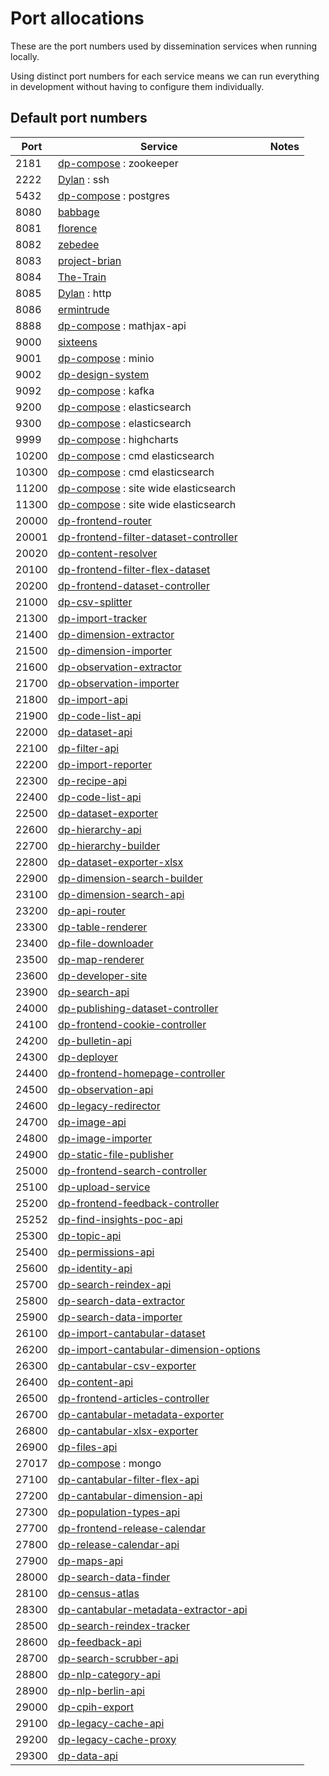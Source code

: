 # Port allocations

These are the port numbers used by dissemination services when running locally.

Using distinct port numbers for each service means we can run everything
in development without having to configure them individually.

## Default port numbers

| Port  | Service                                                                                                        | Notes
|-------|----------------------------------------------------------------------------------------------------------------|-------
| 2181  | [dp-compose](https://github.com/ONSdigital/dp-compose) : zookeeper                                             |
| 2222  | [Dylan](https://github.com/ONSdigital/Dylan) : ssh                                                             |
| 5432  | [dp-compose](https://github.com/ONSdigital/dp-compose) : postgres                                              |
| 8080  | [babbage](https://github.com/ONSdigital/babbage)                                                               |
| 8081  | [florence](https://github.com/ONSdigital/florence)                                                             |
| 8082  | [zebedee](https://github.com/ONSdigital/zebedee)                                                               |
| 8083  | [project-brian](https://github.com/ONSdigital/project-brian)                                                   |
| 8084  | [The-Train](https://github.com/ONSdigital/The-Train)                                                           |
| 8085  | [Dylan](https://github.com/ONSdigital/Dylan) : http                                                            |
| 8086  | [ermintrude](https://github.com/ONSdigital/ermintrude)                                                         |
| 8888  | [dp-compose](https://github.com/ONSdigital/dp-compose) : mathjax-api                                           |
| 9000  | [sixteens](https://github.com/ONSdigital/sixteens)                                                             |
| 9001  | [dp-compose](https://github.com/ONSdigital/dp-compose) : minio                                                 |
| 9002  | [dp-design-system](https://github.com/ONSdigital/dp-design-system)                                             |
| 9092  | [dp-compose](https://github.com/ONSdigital/dp-compose) : kafka                                                 |
| 9200  | [dp-compose](https://github.com/ONSdigital/dp-compose) : elasticsearch                                         |
| 9300  | [dp-compose](https://github.com/ONSdigital/dp-compose) : elasticsearch                                         |
| 9999  | [dp-compose](https://github.com/ONSdigital/dp-compose) : highcharts                                            |
| 10200 | [dp-compose](https://github.com/ONSdigital/dp-compose) : cmd elasticsearch                                     |
| 10300 | [dp-compose](https://github.com/ONSdigital/dp-compose) : cmd elasticsearch                                     |
| 11200 | [dp-compose](https://github.com/ONSdigital/dp-compose) : site wide elasticsearch                               |
| 11300 | [dp-compose](https://github.com/ONSdigital/dp-compose) : site wide elasticsearch                               |
| 20000 | [dp-frontend-router](https://github.com/ONSdigital/dp-frontend-router)                                         |
| 20001 | [dp-frontend-filter-dataset-controller](https://github.com/ONSdigital/dp-frontend-filter-dataset-controller)
| 20020 | [dp-content-resolver](https://github.com/ONSdigital/dp-content-resolver)                                       |
| 20100 | [dp-frontend-filter-flex-dataset](https://github.com/ONSdigital/dp-frontend-filter-flex-dataset)               |
| 20200 | [dp-frontend-dataset-controller](https://github.com/ONSdigital/dp-frontend-dataset-controller)
| 21000 | [dp-csv-splitter](https://github.com/ONSdigital/dp-csv-splitter)                                               |
| 21300 | [dp-import-tracker](https://github.com/ONSdigital/dp-import-tracker)                                           |
| 21400 | [dp-dimension-extractor](https://github.com/ONSdigital/dp-dimension-extractor)                                 |
| 21500 | [dp-dimension-importer](https://github.com/ONSdigital/dp-dimension-importer)                                   |
| 21600 | [dp-observation-extractor](https://github.com/ONSdigital/dp-observation-extractor)                             |
| 21700 | [dp-observation-importer](https://github.com/ONSdigital/dp-observation-importer)                               |
| 21800 | [dp-import-api](https://github.com/ONSdigital/dp-import-api)                                                   |
| 21900 | [dp-code-list-api](https://github.com/ONSdigital/dp-code-list-api)                                             |
| 22000 | [dp-dataset-api](https://github.com/ONSdigital/dp-dataset-api)                                                 |
| 22100 | [dp-filter-api](https://github.com/ONSdigital/dp-filter-api)                                                   |
| 22200 | [dp-import-reporter](https://github.com/ONSdigital/dp-import-reporter)                                         |
| 22300 | [dp-recipe-api](https://github.com/ONSdigital/dp-recipe-api)                                                   |
| 22400 | [dp-code-list-api](https://github.com/ONSdigital/dp-code-list-api)                                             |
| 22500 | [dp-dataset-exporter](https://github.com/ONSdigital/dp-dataset-exporter)                                       |
| 22600 | [dp-hierarchy-api](https://github.com/ONSdigital/dp-hierarchy-api)                                             |
| 22700 | [dp-hierarchy-builder](https://github.com/ONSdigital/dp-hierarchy-builder)                                     |
| 22800 | [dp-dataset-exporter-xlsx](https://github.com/ONSdigital/dp-dataset-exporter-xlsx)                             |
| 22900 | [dp-dimension-search-builder](https://github.com/ONSdigital/dp-dimension-search-builder)                       |
| 23100 | [dp-dimension-search-api](https://github.com/ONSdigital/dp-dimension-search-api)                               |
| 23200 | [dp-api-router](https://github.com/ONSdigital/dp-api-router)                                                   |
| 23300 | [dp-table-renderer](https://github.com/ONSdigital/dp-table-renderer)                                           |
| 23400 | [dp-file-downloader](https://github.com/ONSdigital/dp-file-downloader)                                         |
| 23500 | [dp-map-renderer](https://github.com/ONSdigital/dp-map-renderer)                                               |
| 23600 | [dp-developer-site](http://github.com/ONSdigital/dp-developer-site)                                            |
| 23900 | [dp-search-api](https://github.com/ONSdigital/dp-search-api)                                                   |
| 24000 | [dp-publishing-dataset-controller](https://github.com/ONSdigital/dp-publishing-dataset-controller)             |
| 24100 | [dp-frontend-cookie-controller](https://github.com/ONSdigital/dp-frontend-cookie-controller)                   |
| 24200 | [dp-bulletin-api](https://github.com/ONSdigital/dp-bulletin-api)                                               |
| 24300 | [dp-deployer](https://github.com/ONSdigital/dp-deployer)                                                       |
| 24400 | [dp-frontend-homepage-controller](https://github.com/ONSdigital/dp-frontend-homepage-controller)               |
| 24500 | [dp-observation-api](https://github.com/ONSdigital/dp-observation-api)                                         |
| 24600 | [dp-legacy-redirector](https://github.com/ONSdigital/dp-legacy-redirector)                                     |
| 24700 | [dp-image-api](https://github.com/ONSdigital/dp-image-api)                                                     |
| 24800 | [dp-image-importer](https://github.com/ONSdigital/dp-image-importer)                                           |
| 24900 | [dp-static-file-publisher](https://github.com/ONSdigital/dp-static-file-publisher)                             |
| 25000 | [dp-frontend-search-controller](https://github.com/ONSdigital/dp-frontend-search-controller)                   |
| 25100 | [dp-upload-service](https://github.com/ONSdigital/dp-upload-service)                                           |
| 25200 | [dp-frontend-feedback-controller](https://github.com/ONSdigital/dp-frontend-feedback-controller)               |
| 25252 | [dp-find-insights-poc-api](https://github.com/ONSdigital/dp-find-insights-poc-api)                             |
| 25300 | [dp-topic-api](https://github.com/ONSdigital/dp-topic-api)                                                     |
| 25400 | [dp-permissions-api](https://github.com/ONSdigital/dp-permissions-api)                                         |
| 25600 | [dp-identity-api](https://github.com/ONSdigital/dp-identity-api)                                               |
| 25700 | [dp-search-reindex-api](https://github.com/ONSdigital/dp-search-reindex-api)                                   |
| 25800 | [dp-search-data-extractor](https://github.com/ONSdigital/dp-search-data-extractor)                             |
| 25900 | [dp-search-data-importer](https://github.com/ONSdigital/dp-search-data-importer)                               |
| 26100 | [dp-import-cantabular-dataset](https://github.com/ONSdigital/dp-import-cantabular-dataset)                     |
| 26200 | [dp-import-cantabular-dimension-options](https://github.com/ONSdigital/dp-import-cantabular-dimension-options) |
| 26300 | [dp-cantabular-csv-exporter](https://github.com/ONSdigital/dp-cantabular-csv-exporter)                         |
| 26400 | [dp-content-api](https://github.com/ONSdigital/dp-content-api)                                                 |
| 26500 | [dp-frontend-articles-controller](https://github.com/ONSdigital/dp-frontend-articles-controller)               |
| 26700 | [dp-cantabular-metadata-exporter](https://github.com/ONSdigital/dp-cantabular-metadata-exporter)               |
| 26800 | [dp-cantabular-xlsx-exporter](https://github.com/ONSdigital/dp-cantabular-xlsx-exporter)                       |
| 26900 | [dp-files-api](https://github.com/ONSdigital/dp-files-api)                                                     |
| 27017 | [dp-compose](https://github.com/ONSdigital/dp-compose) : mongo                                                 |
| 27100 | [dp-cantabular-filter-flex-api](https://github.com/ONSdigital/dp-cantabular-filter-flex-api)                   |
| 27200 | [dp-cantabular-dimension-api](https://github.com/ONSdigital/dp-cantabular-dimension-api)                       |
| 27300 | [dp-population-types-api](https://github.com/ONSdigital/dp-population-types-api)                               |
| 27700 | [dp-frontend-release-calendar](https://github.com/ONSdigital/dp-frontend-release-calendar)                     |
| 27800 | [dp-release-calendar-api](https://github.com/ONSdigital/dp-release-calendar-api)                               |
| 27900 | [dp-maps-api](https://github.com/ONSdigital/dp-maps-api)                                                       |
| 28000 | [dp-search-data-finder](https://github.com/ONSdigital/dp-search-data-finder)                                   |
| 28100 | [dp-census-atlas](https://github.com/onSdigital/dp-census-atlas)                                               |
| 28300 | [dp-cantabular-metadata-extractor-api](https://github.com/ONSdigital/dp-cantabular-metadata-extractor-api)     |
| 28500 | [dp-search-reindex-tracker](https://github.com/ONSdigital/dp-search-reindex-tracker)                           |
| 28600 | [dp-feedback-api](https://github.com/ONSdigital/dp-feedback-api)                                               |
| 28700 | [dp-search-scrubber-api](https://github.com/ONSdigital/dp-search-scrubber-api)                                 |
| 28800 | [dp-nlp-category-api](https://github.com/ONSdigital/dp-nlp-category-api)                                       |
| 28900 | [dp-nlp-berlin-api](https://github.com/ONSdigital/dp-nlp-berlin-api)                                           |
| 29000 | [dp-cpih-export](https://github.com/ONSdigital/dp-cpih-export)                                                 |
| 29100 | [dp-legacy-cache-api](https://github.com/ONSdigital/dp-legacy-cache-api)                                       |
| 29200 | [dp-legacy-cache-proxy](https://github.com/ONSdigital/dp-legacy-cache-proxy)                                   |
| 29300 | [dp-data-api](https://github.com/ONSdigital/dp-data-api)                                                       |

